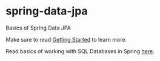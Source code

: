 # spring-data-jpa
Basics of Spring Data JPA

Make sure to read [Getting Started](https://github.com/echosiddiqui/spring-data-jpa/blob/master/HELP.md) to learn more.

Read basics of working with SQL Databases in Spring [here](https://docs.spring.io/spring-boot/docs/2.2.2.RELEASE/reference/htmlsingle/#boot-features-sql).
